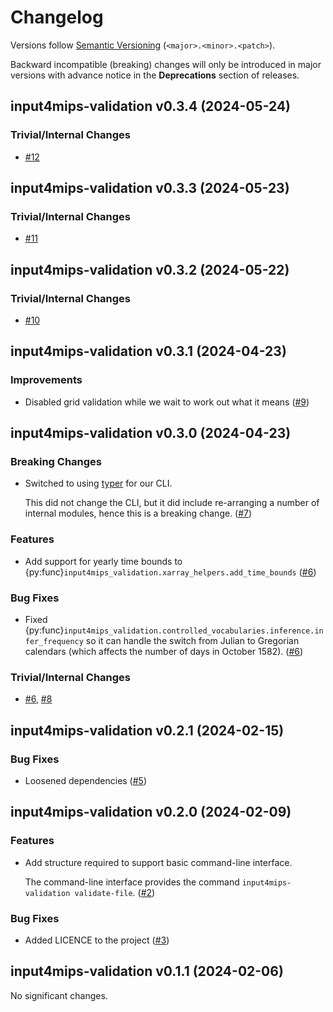 # Changelog

Versions follow [Semantic Versioning](https://semver.org/) (`<major>.<minor>.<patch>`).

Backward incompatible (breaking) changes will only be introduced in major versions
with advance notice in the **Deprecations** section of releases.


<!--
You should *NOT* be adding new changelog entries to this file, this
file is managed by towncrier. See changelog/README.md.

You *may* edit previous changelogs to fix problems like typo corrections or such.
To add a new changelog entry, please see
https://pip.pypa.io/en/latest/development/contributing/#news-entries,
noting that we use the `changelog` directory instead of news, md instead
of rst and use slightly different categories.
-->

<!-- towncrier release notes start -->

## input4mips-validation v0.3.4 (2024-05-24)


### Trivial/Internal Changes

- [#12](https://github.com/climate-resource/input4mips_validation/pulls/12)


## input4mips-validation v0.3.3 (2024-05-23)


### Trivial/Internal Changes

- [#11](https://github.com/climate-resource/input4mips_validation/pulls/11)


## input4mips-validation v0.3.2 (2024-05-22)


### Trivial/Internal Changes

- [#10](https://github.com/climate-resource/input4mips_validation/pulls/10)


## input4mips-validation v0.3.1 (2024-04-23)


### Improvements

- Disabled grid validation while we wait to work out what it means ([#9](https://github.com/climate-resource/input4mips_validation/pulls/9))


## input4mips-validation v0.3.0 (2024-04-23)


### Breaking Changes

- Switched to using [typer](https://typer.tiangolo.com/) for our CLI.

  This did not change the CLI,
  but it did include re-arranging a number of internal modules,
  hence this is a breaking change. ([#7](https://github.com/climate-resource/input4mips_validation/pulls/7))

### Features

- Add support for yearly time bounds to {py:func}`input4mips_validation.xarray_helpers.add_time_bounds` ([#6](https://github.com/climate-resource/input4mips_validation/pulls/6))

### Bug Fixes

- Fixed {py:func}`input4mips_validation.controlled_vocabularies.inference.infer_frequency`
  so it can handle the switch from Julian to Gregorian calendars
  (which affects the number of days in October 1582). ([#6](https://github.com/climate-resource/input4mips_validation/pulls/6))

### Trivial/Internal Changes

- [#6](https://github.com/climate-resource/input4mips_validation/pulls/6), [#8](https://github.com/climate-resource/input4mips_validation/pulls/8)


## input4mips-validation v0.2.1 (2024-02-15)


### Bug Fixes

- Loosened dependencies ([#5](https://github.com/climate-resource/input4mips_validation/pulls/5))


## input4mips-validation v0.2.0 (2024-02-09)


### Features

- Add structure required to support basic command-line interface.

  The command-line interface provides the command `input4mips-validation validate-file`. ([#2](https://github.com/climate-resource/input4mips_validation/pulls/2))

### Bug Fixes

- Added LICENCE to the project ([#3](https://github.com/climate-resource/input4mips_validation/pulls/3))


## input4mips-validation v0.1.1 (2024-02-06)


No significant changes.
